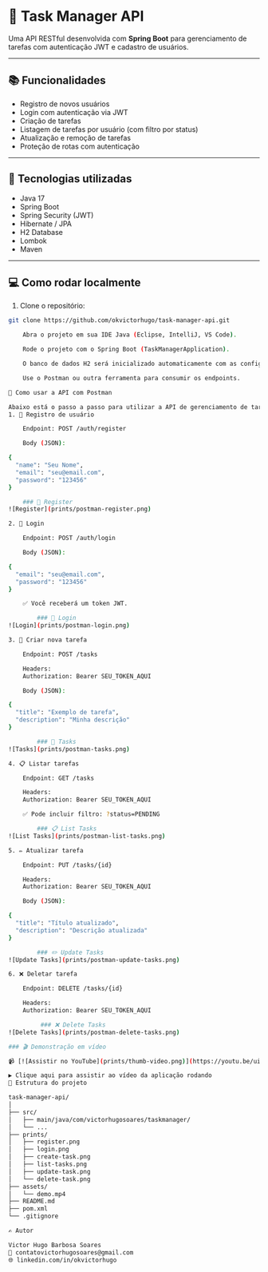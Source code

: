 # 📌 Task Manager API

Uma API RESTful desenvolvida com **Spring Boot** para gerenciamento de tarefas com autenticação JWT e cadastro de usuários.

---

## 📚 Funcionalidades

- Registro de novos usuários
- Login com autenticação via JWT
- Criação de tarefas
- Listagem de tarefas por usuário (com filtro por status)
- Atualização e remoção de tarefas
- Proteção de rotas com autenticação

---

## 🚀 Tecnologias utilizadas

- Java 17
- Spring Boot
- Spring Security (JWT)
- Hibernate / JPA
- H2 Database
- Lombok
- Maven

---

## 💻 Como rodar localmente

1. Clone o repositório:

```bash
git clone https://github.com/okvictorhugo/task-manager-api.git

    Abra o projeto em sua IDE Java (Eclipse, IntelliJ, VS Code).

    Rode o projeto com o Spring Boot (TaskManagerApplication).

    O banco de dados H2 será inicializado automaticamente com as configurações do application.properties.

    Use o Postman ou outra ferramenta para consumir os endpoints.

🔄 Como usar a API com Postman

Abaixo está o passo a passo para utilizar a API de gerenciamento de tarefas:
1. 📌 Registro de usuário

    Endpoint: POST /auth/register

    Body (JSON):

{
  "name": "Seu Nome",
  "email": "seu@email.com",
  "password": "123456"
}

    ### 📌 Register
![Register](prints/postman-register.png)

2. 🔑 Login

    Endpoint: POST /auth/login

    Body (JSON):

{
  "email": "seu@email.com",
  "password": "123456"
}

    ✅ Você receberá um token JWT.

        ### 🔑 Login 
![Login](prints/postman-login.png)

3. 📝 Criar nova tarefa

    Endpoint: POST /tasks

    Headers:
    Authorization: Bearer SEU_TOKEN_AQUI

    Body (JSON):

{
  "title": "Exemplo de tarefa",
  "description": "Minha descrição"
}

        ### 📝 Tasks 
![Tasks](prints/postman-tasks.png)

4. 📋 Listar tarefas

    Endpoint: GET /tasks

    Headers:
    Authorization: Bearer SEU_TOKEN_AQUI

    ✅ Pode incluir filtro: ?status=PENDING

        ### 📋 List Tasks 
![List Tasks](prints/postman-list-tasks.png)

5. ✏️ Atualizar tarefa

    Endpoint: PUT /tasks/{id}

    Headers:
    Authorization: Bearer SEU_TOKEN_AQUI

    Body (JSON):

{
  "title": "Título atualizado",
  "description": "Descrição atualizada"
}

        ### ✏️ Update Tasks 
![Update Tasks](prints/postman-update-tasks.png)

6. ❌ Deletar tarefa

    Endpoint: DELETE /tasks/{id}

    Headers:
    Authorization: Bearer SEU_TOKEN_AQUI

         ### ❌ Delete Tasks 
![Delete Tasks](prints/postman-delete-tasks.png)

### 🎬 Demonstração em vídeo

📹 [![Assistir no YouTube](prints/thumb-video.png)](https://youtu.be/uijz55EwAbY)

▶️ Clique aqui para assistir ao vídeo da aplicação rodando
📁 Estrutura do projeto

task-manager-api/
│
├── src/
│   ├── main/java/com/victorhugosoares/taskmanager/
│   └── ...
├── prints/
│   ├── register.png
│   ├── login.png
│   ├── create-task.png
│   ├── list-tasks.png
│   ├── update-task.png
│   └── delete-task.png
├── assets/
│   └── demo.mp4
├── README.md
├── pom.xml
└── .gitignore

✍️ Autor

Victor Hugo Barbosa Soares
📧 contatovictorhugosoares@gmail.com
🌐 linkedin.com/in/okvictorhugo